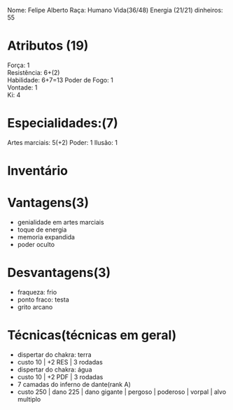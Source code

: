 Nome: Felipe Alberto
Raça: Humano
Vida(36/48)
Energia (21/21)
dinheiros: 55

# Atributos (19)
Força: 1  
Resistência: 6+(2)   
Habilidade: 6+7=13
Poder de Fogo: 1     
Vontade: 1  
Ki: 4

# Especialidades:(7)
Artes marciais: 5(+2)
Poder: 1
Ilusão: 1

# Inventário  

# Vantagens(3) 
- genialidade em artes marciais
- toque de energia
- memoria expandida
- poder oculto
# Desvantagens(3) 
- fraqueza: frio
- ponto fraco: testa
- grito arcano


# Técnicas(técnicas em geral)
- dispertar do chakra: terra
 - custo 10 | +2 RES | 3 rodadas
- dispertar do chakra: água
 - custo 10 | +2 PDF | 3 rodadas
- 7 camadas do inferno de dante(rank A)
 - custo 250 | dano 225 | dano gigante | pergoso | poderoso | vorpal | alvo multiplo
